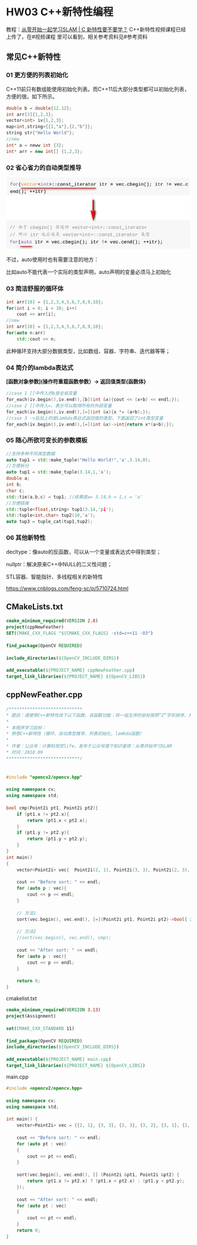 # HW03 C++新特性编程

教程：[从零开始一起学习SLAM | C  新特性要不要学？](https://mp.weixin.qq.com/s/iUFIPErq9NZ_LSGoyu555A) C++新特性视频课程已经上传了，在#视频课程 里可以看到，相关参考资料见#参考资料 

## 常见C++新特性

### 01 更方便的列表初始化

C++11前只有数组能使用初始化列表。而C++11后大部分类型都可以初始化列表，方便的很。如下所示。

```c++
double b = double{12.12};
int arr[3]{1,2,3};
vector<int> iv{1,2,3};
map<int,string>{{1,"a"},{2,"b"}};
string str{"Hello World"};
//new
int* a = neww int {3};
int* arr = new int[] {1,2,3};
```

### 02 省心省力的自动类型推导

![图片](./hw03.assets/640.jpeg)

不过，auto使用时也有需要注意的地方：

比如auto不能代表一个实际的类型声明，auto声明的变量必须马上初始化

### 03 简洁舒服的循环体

```c++
int arr[10] = {1,2,3,4,5,6,7,8,9,10};
for(int i = 0; i < 10; i++)
	cout << arr[i];
//new
int arr[10] = {1,2,3,4,5,6,7,8,9,10};
for(auto n:arr)
    std::cout << n;
```

此种循环支持大部分数据类型，比如数组、容器、字符串、迭代器等等；

### 04 简介的lambda表达式

**[函数对象参数](操作符重载函数参数）-> 返回值类型{函数体}**

```c++
//case 1 []中传入的b是全局变量
for_each(iv.begin(),iv.end(),[b](int &x){cout << (x+b) << endl;});
//case 2 []中传入=，表示可以取得所有的外部变量
for_each(iv.begin(),iv.end(),[=](int &x){x *= (a+b);});
//case 3 ->后加上的是Lambda表达式返回值的类型，下面返回了int类型变量
for_each(iv.begin(),iv.end(),[=](int &x)->int{return x*(a+b);});
```

### 05 随心所欲可变长的参数模板

```c++
//支持多种不同类型数据
auto tup1 = std::make_tuple("Hello World!",'a',3.14,0);
//方便拆分
auto tup1 = std::make_tuple(3.14,1,'a');
double a;
int b;
char c;
std::tie(a,b,c) = tup1; //结果是a= 3.14,b = 1,c = 'a'
//方便链接
std::tuple<float,string> tup1(3.14,'pi');
std::tuple<int,char> tup2(10,'a');
auto tup3 = tuple_cat(tup1,tup2);
```

### 06 其他新特性

decltype：像auto的反函数，可以从一个变量或表达式中得到类型；

nullptr：解决原来C++中NULL的二义性问题；

STL容器、智能指针、多线程相关的新特性

https://www.cnblogs.com/feng-sc/p/5710724.html

## CMakeLists.txt

```cmake
cmake_minimum_required(VERSION 2.8)
project(cppNewFeather)
SET(CMAKE_CXX_FLAGS "${CMAKE_CXX_FLAGS} -std=c++11 -O3")

find_package(OpenCV REQUIRED)

include_directories(${OpenCV_INCLUDE_DIRS})

add_executable(${PROJECT_NAME} cppNewFeather.cpp)
target_link_libraries(${PROJECT_NAME} ${OpenCV_LIBS})
```

## cppNewFeather.cpp

```c++
/****************************
* 题目：请使用C++新特性改下以下函数。该函数功能：将一组无序的坐标按照“Z”字形排序，并输出。
*
* 本程序学习目标：
* 熟悉C++新特性（循环、自动类型推导、列表初始化、lambda函数）
*
* 作者：公众号：计算机视觉life。发布于公众号旗下知识星球：从零开始学习SLAM
* 时间：2018.09
****************************/


#include "opencv2/opencv.hpp"

using namespace cv;
using namespace std;

bool cmp(Point2i pt1, Point2i pt2){
	if (pt1.x != pt2.x){
		return (pt1.x < pt2.x);
	}
	if (pt1.y != pt2.y){
		return (pt1.y < pt2.y);
	}
}
int main()
{
	vector<Point2i> vec{  Point2i(2, 1), Point2i(3, 3), Point2i(2, 3), Point2i(3, 2), Point2i(3, 1), Point2i(1, 3), Point2i(1, 1),Point2i(2, 2), Point2i(1, 2) };

	cout << "Before sort: " << endl;
	for (auto p : vec){
		cout << p << endl;
	}

	// 方法1
	sort(vec.begin(), vec.end(), [=](Point2i pt1, Point2i pt2)->bool{ if (pt1.x != pt2.x){ return (pt1.x < pt2.x); } if (pt1.y != pt2.y){ return (pt1.y < pt2.y); } });

	// 方法2
	//sort(vec.begin(), vec.end(), cmp);

	cout << "After sort: " << endl;
	for (auto p : vec){
		cout << p << endl;
	}

	return 0;
}
```

cmakelist.txt

```cmake
cmake_minimum_required(VERSION 3.13)
project(Assignment)

set(CMAKE_CXX_STANDARD 11)

find_package(OpenCV REQUIRED)
include_directories(${OpenCV_INCLUDE_DIRS})

add_executable(${PROJECT_NAME} main.cpp)
target_link_libraries(${PROJECT_NAME} ${OpenCV_LIBS})
```

main.cpp

```c++
#include <opencv2/opencv.hpp>

using namespace cv;
using namespace std;

int main() {
    vector<Point2i> vec = {{2, 1}, {3, 3}, {2, 3}, {3, 2}, {3, 1}, {1, 3}, {1, 1}, {2, 2}, {1, 2}};

    cout << "Before sort: " << endl;
    for (auto pt : vec)
    {
        cout << pt << endl;
    }

    sort(vec.begin(), vec.end(), [] (Point2i &pt1, Point2i &pt2) {
        return (pt1.x != pt2.x) ? (pt1.x < pt2.x) : (pt1.y < pt2.y);
    });

    cout << "After sort: " << endl;
    for (auto pt : vec)
    {
        cout << pt << endl;
    }
    return 0;
}
```

